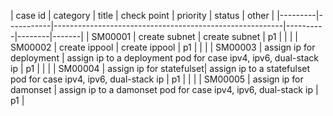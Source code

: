 






| case id | category  | title | check point                                             | priority | status | other |
|---------|-----------|---------------------------------------------------------|----------|--------|-------|
| SM00001  | create subnet | create subnet   | p1       |    |       |
| SM00002  | create ippool | create ippool    | p1       |    |       |
| SM00003  | assign ip for deployment | assign ip to a deployment pod for case ipv4, ipv6, dual-stack ip   | p1       |    |       |
| SM00004  | assign ip for statefulset| assign ip to a statefulset pod for case ipv4, ipv6, dual-stack ip   | p1       |    |       |
| SM00005  | assign ip for damonset | assign ip to a damonset pod for case ipv4, ipv6, dual-stack ip   | p1       |
